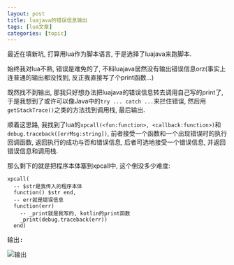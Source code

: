 ```yaml
---
layout: post
title: luajava的错误信息输出 
tags: [lua文章]
categories: [topic]
---
```

<p>最近在填新坑, 打算用lua作为脚本语言, 于是选择了luajava来跑脚本.</p>
<p>始终我对lua不熟, 错误是难免的了, 不料luajava居然没有输出错误信息orz(事实上连普通的输出都没找到, 反正我直接写了个print函数…)</p>
<p>既然找不到输出, 那我只好想办法把luajava的错误信息转去调用自己写的print了, 于是我想到了或许可以像Java中的<code>try ... catch ...</code>来拦住错误, 然后用 <code>getStackTrace()</code>之类的方法找到调用栈, 最后输出.</p>
<p>顺着这思路, 我找到了lua的<code>xpcall(&lt;fun:function&gt;, &lt;callback:function&gt;)</code>和<code>debug.traceback([errMsg:string])</code>, 前者接受一个函数和一个出现错误时的执行回调函数, 返回执行的成功与否和错误信息, 后者可选地接受一个错误信息, 并返回错误信息和调用栈.</p>
<p>那么剩下的就是把程序本体塞到xpcall中, 这个倒没多少难度:</p>
<pre><code class="language-lua">xpcall(
  -- $str是我传入的程序本体
  function() $str end,
  -- err就是错误信息
  function(err)
    -- _print就是我写的, kotlin的print函数
    _print(debug.traceback(err))
  end)</code><p>输出:</p><p><img src="https://img.dazhuanlan.com/2019/11/28/5ddf8ffb3da53.png!v1" alt="输出"></p></pre>